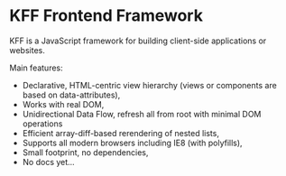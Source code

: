 KFF Frontend Framework
======================

KFF is a JavaScript framework for building client-side applications or websites.

Main features:

* Declarative, HTML-centric view hierarchy (views or components are based on data-attributes),
* Works with real DOM,
* Unidirectional Data Flow, refresh all from root with minimal DOM operations
* Efficient array-diff-based rerendering of nested lists,
* Supports all modern browsers including IE8 (with polyfills),
* Small footprint, no dependencies,
* No docs yet…
